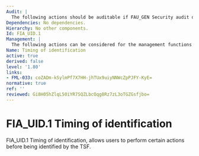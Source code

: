 ```yaml
---
Audit: |
  The following actions should be auditable if FAU_GEN Security audit data generation is included in the PP, PP-Module, functional package or ST: a) minimal: Unsuccessful use of the user identification mechanism, including the user identity provided; b) basic: All use of the user identification mechanism, including the user identity provided.
Dependencies: No dependencies.
Hierarchy: No other components.
Id: FIA_UID.1
Management: |
  The following actions can be considered for the management functions in FMT: a) the management of the user identities; b) if an authorized administrator can change the actions allowed before identification, the managing of the action lists.
Name: Timing of identification
active: true
derived: false
level: '1.80'
links:
- FML-033: coZADm-kSylmPf7X7HH-jhTUx9uiyNNWcZpPJFY-KyE=
normative: true
ref: ''
reviewed: Gi8H05hZlqL50iYR7SQZLbcOqg8Rz7zL3oTGZGsfjbo=
---
```


# FIA_UID.1 Timing of identification

FIA_UID.1 Timing of identification, allows users to perform certain actions before being identified by the TSF.